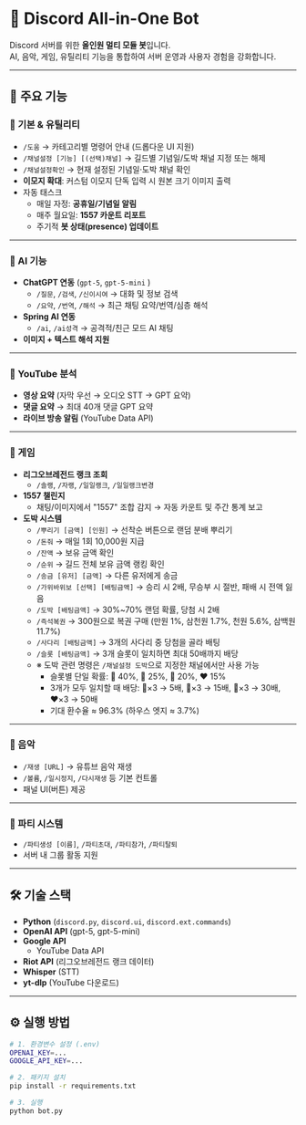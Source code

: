 # 🤖 Discord All-in-One Bot

Discord 서버를 위한 **올인원 멀티 모듈 봇**입니다.  
AI, 음악, 게임, 유틸리티 기능을 통합하여 서버 운영과 사용자 경험을 강화합니다.

---

## 🚀 주요 기능

### 🔹 기본 & 유틸리티

- `/도움` → 카테고리별 명령어 안내 (드롭다운 UI 지원)
- `/채널설정 [기능] [(선택)채널]` → 길드별 기념일/도박 채널 지정 또는 해제
- `/채널설정확인` → 현재 설정된 기념일·도박 채널 확인
- **이모지 확대**: 커스텀 이모지 단독 입력 시 원본 크기 이미지 출력
- 자동 태스크
  - 매일 자정: **공휴일/기념일 알림**
  - 매주 월요일: **1557 카운트 리포트**
  - 주기적 **봇 상태(presence) 업데이트**

---

### 🔹 AI 기능

- **ChatGPT 연동** (`gpt-5`, `gpt-5-mini` )
  - `/질문`, `/검색`, `/신이시여` → 대화 및 정보 검색
  - `/요약`, `/번역`, `/해석` → 최근 채팅 요약/번역/심층 해석
- **Spring AI 연동**
  - `/ai`, `/ai성격` → 공격적/친근 모드 AI 채팅
- **이미지 + 텍스트 해석 지원**

---

### 🔹 YouTube 분석

- **영상 요약** (자막 우선 → 오디오 STT → GPT 요약)
- **댓글 요약** → 최대 40개 댓글 GPT 요약
- **라이브 방송 알림** (YouTube Data API)

---

### 🔹 게임

- **리그오브레전드 랭크 조회**
  - `/솔랭`, `/자랭`, `/일일랭크`, `/일일랭크변경`
- **1557 챌린지**
  - 채팅/이미지에서 "1557" 조합 감지 → 자동 카운트 및 주간 통계 보고
- **도박 시스템**
  - `/뿌리기 [금액] [인원]` → 선착순 버튼으로 랜덤 분배 뿌리기
  - `/돈줘` → 매일 1회 10,000원 지급
  - `/잔액` → 보유 금액 확인
  - `/순위` → 길드 전체 보유 금액 랭킹 확인
  - `/송금 [유저] [금액]` → 다른 유저에게 송금
  - `/가위바위보 [선택] [배팅금액]` → 승리 시 2배, 무승부 시 절반, 패배 시 전액 잃음
  - `/도박 [배팅금액]` → 30%~70% 랜덤 확률, 당첨 시 2배
  - `/즉석복권` → 300원으로 복권 구매 (만원 1%, 삼천원 1.7%, 천원 5.6%, 삼백원 11.7%)
  - `/사다리 [배팅금액]` → 3개의 사다리 중 당첨을 골라 배팅
  - `/슬롯 [배팅금액]` → 3개 슬롯이 일치하면 최대 50배까지 배당
  - ※ 도박 관련 명령은 `/채널설정 도박`으로 지정한 채널에서만 사용 가능
    - 슬롯별 단일 확률: 🍒 40%, 🔔 25%, 🧩 20%, ♥️ 15%
    - 3개가 모두 일치할 때 배당: 🍒×3 → 5배, 🔔×3 → 15배, 🧩×3 → 30배, ♥️×3 → 50배
    - 기대 환수율 ≈ 96.3% (하우스 엣지 ≈ 3.7%)

---

### 🔹 음악

- `/재생 [URL]` → 유튜브 음악 재생
- `/볼륨`, `/일시정지`, `/다시재생` 등 기본 컨트롤
- 패널 UI(버튼) 제공

---

### 🔹 파티 시스템

- `/파티생성 [이름]`, `/파티초대`, `/파티참가`, `/파티탈퇴`
- 서버 내 그룹 활동 지원

---

## 🛠️ 기술 스택

- **Python** (`discord.py`, `discord.ui`, `discord.ext.commands`)
- **OpenAI API** (gpt-5, gpt-5-mini)
- **Google API**
  - YouTube Data API
- **Riot API** (리그오브레전드 랭크 데이터)
- **Whisper** (STT)
- **yt-dlp** (YouTube 다운로드)

---

## ⚙️ 실행 방법

```bash
# 1. 환경변수 설정 (.env)
OPENAI_KEY=...
GOOGLE_API_KEY=...

# 2. 패키지 설치
pip install -r requirements.txt

# 3. 실행
python bot.py
```
